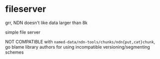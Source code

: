 # fileserver

grr, NDN doesn't like data larger than 8k

simple file server

NOT COMPATIBLE with `named-data/ndn-tools/chunks/ndn{put,cat}chunk`, go blame library authors for using incompatible versioning/segmenting schemes
